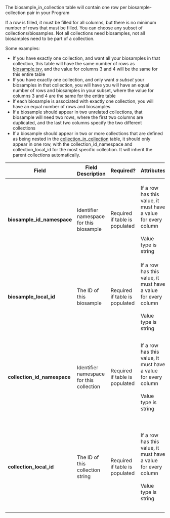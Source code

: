 The biosample_in_collection table will contain one row per biosample-collection pair in your Program

If a row is filled, it must be filled for all columns, but there is no minimum number of rows that must be filled. You can choose any subset of collections/biosamples. Not all collections need biosamples, not all biosamples need to be part of a collection.


Some examples:   
- If you have exactly one collection, and want all your biosamples in that collection, this table will have the same number of rows as [biosample.tsv](./TableInfo:-biosample.tsv), and the value for columns 3 and 4 will be the same for this entire table
- If you have exactly one collection, and only want *a subset* your biosamples in that collection, you will have you will have an equal number of rows and biosamples in your subset, where the value for columns 3 and 4 are the same for the entire table
- If each biosample is associated with exactly one collection, you will have an equal number of rows and biosamples
- If a biosample should appear in two unrelated collections, that biosample will need two rows, where the first two columns are duplicated, and the last two columns specify the two different collections
- If a biosample should appear in two or more collections that are defined as being nested in the [collection_in_collection](./TableInfo:-collection_in_collection.tsv) table, it should only appear in one row, with the collection_id_namespace and collection_local_id for the most specific collection. It will inherit the parent collections automatically.

Field | Field Description | Required? |  Attributes | Extra Info 
------|-------------------|-----------|-------------|------------
**biosample_id_namespace** | Identifier namespace for this biosample | Required if table is populated | If a row has this value, it must have a value for every column <br /><br />Value type is string | For each row (each biosample), this will be the value of `id_namespace` in [biosample.tsv](./TableInfo:-biosample.tsv) for this biosample. If your program has not implemented multiple id_namespaces, this will be exactly the same for all rows and in the `collection_id_namespace` column
**biosample_local_id** | The ID of this biosample |  Required if table is populated | If a row has this value, it must have a value for every column<br /><br /> Value type is string | For each row (each biosample), this will be the value of `local_id` in [biosample.tsv](./TableInfo:-biosample.tsv) for this biosample
**collection_id_namespace** | Identifier namespace for this collection | Required if table is populated | If a row has this value, it must have a value for every column<br /><br />Value type is string | For each row (each biosample), this will be the value of `id_namespace` in [collection.tsv](./TableInfo:-collection.tsv) for the collection this biosample was taken from. If your program has not implemented multiple id_namespaces, this will be exactly the same for all rows and in the `biosample_id_namespace` column
**collection_local_id** | The ID of this collection string |  Required if table is populated | If a row has this value, it must have a value for every column<br /><br /> Value type is string | For each row (each biosample), this will be the value of `local_id` in [collection.tsv](./TableInfo:-collection.tsv) for the collection this biosample was taken from. If a biosample should be part of multiple collections, it should have multiple *rows*. **Concatenating values in this column will invalidate your submission**